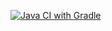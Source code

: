 [![Java CI with Gradle](https://github.com/raosipova/Basics/actions/workflows/gradle.yml/badge.svg)](https://github.com/raosipova/Basics/actions/workflows/gradle.yml)